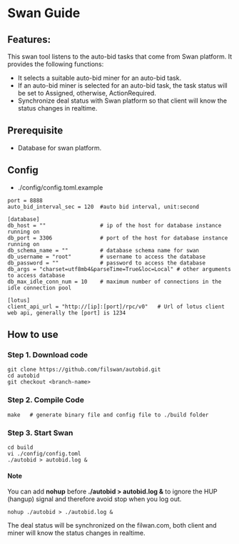 # Swan Guide

## Features:

This swan tool listens to the auto-bid tasks that come from Swan platform. It provides the following functions:

* It selects a suitable auto-bid miner for an auto-bid task. 
* If an auto-bid miner is selected for an auto-bid task, the task status will be set to Assigned, otherwise, ActionRequired.
* Synchronize deal status with Swan platform so that client will know the status changes in realtime.

## Prerequisite
- Database for swan platform.

## Config
* ./config/config.toml.example
```shell
port = 8888
auto_bid_interval_sec = 120  #auto bid interval, unit:second

[database]
db_host = ""                 # ip of the host for database instance running on
db_port = 3306               # port of the host for database instance running on
db_schema_name = ""          # database schema name for swan
db_username = "root"         # username to access the database
db_password = ""             # password to access the database
db_args = "charset=utf8mb4&parseTime=True&loc=Local" # other arguments to access database
db_max_idle_conn_num = 10    # maximum number of connections in the idle connection pool

[lotus]
client_api_url = "http://[ip]:[port]/rpc/v0"   # Url of lotus client web api, generally the [port] is 1234
```

## How to use

### Step 1. Download code
```shell
git clone https://github.com/filswan/autobid.git
cd autobid
git checkout <branch-name>
```

### Step 2. Compile Code
```shell
make   # generate binary file and config file to ./build folder
```

### Step 3. Start Swan
```shell
cd build
vi ./config/config.toml
./autobid > autobid.log &
```

#### Note
You can add **nohup** before **./autobid > autobid.log &** to ignore the HUP (hangup) signal and therefore avoid stop when you log out.
```shell
nohup ./autobid > ./autobid.log &
```

The deal status will be synchronized on the filwan.com, both client and miner will know the status changes in realtime.
